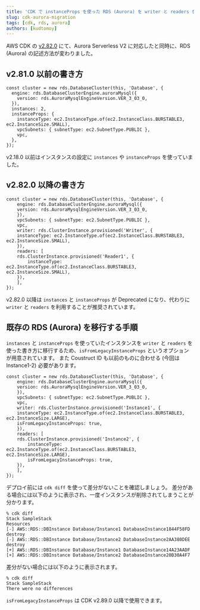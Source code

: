 ```yaml
---
title: 'CDK で instanceProps を使った RDS (Aurora) を writer と readers を使った書き方に移行する'
slug: cdk-aurora-migration
tags: [cdk, rds, aurora]
authors: [kudtomoy]
---
```


AWS CDK の [v2.82.0](https://github.com/aws/aws-cdk/releases/tag/v2.82.0) にて、Aurora Serverless V2 に対応したと同時に、RDS (Aurora) の記述方法が変わりました。

<!-- truncate -->
## v2.81.0 以前の書き方
```
const cluster = new rds.DatabaseCluster(this, 'Database', {
  engine: rds.DatabaseClusterEngine.auroraMysql({
    version: rds.AuroraMysqlEngineVersion.VER_3_03_0,
  }),
  instances: 2,
  instanceProps: {
    instanceType: ec2.InstanceType.of(ec2.InstanceClass.BURSTABLE3, ec2.InstanceSize.SMALL),
    vpcSubnets: { subnetType: ec2.SubnetType.PUBLIC },
    vpc,
  },
});
```
v2.18.0 以前はインスタンスの設定に `instances` や `instanceProps` を使っていました。

## v2.82.0 以降の書き方
```
const cluster = new rds.DatabaseCluster(this, 'Database', {
    engine: rds.DatabaseClusterEngine.auroraMysql({
    version: rds.AuroraMysqlEngineVersion.VER_3_03_0,
    }),
    vpcSubnets: { subnetType: ec2.SubnetType.PUBLIC },
    vpc,
    writer: rds.ClusterInstance.provisioned('Writer', {
    instanceType: ec2.InstanceType.of(ec2.InstanceClass.BURSTABLE3, ec2.InstanceSize.SMALL),
    }),
    readers: [
    rds.ClusterInstance.provisioned('Reader1', {
        instanceType: ec2.InstanceType.of(ec2.InstanceClass.BURSTABLE3, ec2.InstanceSize.SMALL),
    }),
    ],
});
```

v2.82.0 以降は `instances` と `instanceProps` が Deprecated になり、代わりに `writer` と `readers` を利用することが推奨されています。

## 既存の RDS (Aurora) を移行する手順
`instances` と `instanceProps` を使っていたインスタンスを `writer` と `readers` を使った書き方に移行するため、`isFromLegacyInstanceProps` というオプションが用意されています。
また Coustruct ID も以前のものに合わせる (今回は Instance1-2) 必要があります。

```
const cluster = new rds.DatabaseCluster(this, 'Database', {
    engine: rds.DatabaseClusterEngine.auroraMysql({
    version: rds.AuroraMysqlEngineVersion.VER_3_03_0,
    }),
    vpcSubnets: { subnetType: ec2.SubnetType.PUBLIC },
    vpc,
    writer: rds.ClusterInstance.provisioned('Instance1', {
    instanceType: ec2.InstanceType.of(ec2.InstanceClass.BURSTABLE3, ec2.InstanceSize.LARGE),
    isFromLegacyInstanceProps: true,
    }),
    readers: [
    rds.ClusterInstance.provisioned('Instance2', {
        instanceType: ec2.InstanceType.of(ec2.InstanceClass.BURSTABLE3, ec2.InstanceSize.LARGE),
        isFromLegacyInstanceProps: true,
    }),
    ],
});
```

デプロイ前には `cdk diff` を使って差分がないことを確認しましょう。
差分がある場合には以下のように表示され、一度インスタンスが削除されてしまうことが分かります。

```
% cdk diff
Stack SampleStack
Resources
[-] AWS::RDS::DBInstance Database/Instance1 DatabaseInstance1844F58FD destroy
[-] AWS::RDS::DBInstance Database/Instance2 DatabaseInstance2AA380DEE destroy
[+] AWS::RDS::DBInstance Database/Instance1 DatabaseInstance14A23AADF 
[+] AWS::RDS::DBInstance Database/Instance2 DatabaseInstance20B30A4F7 
```

差分がない場合には以下のように表示されます。

```
% cdk diff
Stack SampleStack
There were no differences
```

`isFromLegacyInstanceProps` は CDK v2.89.0 以降で使用できます。

